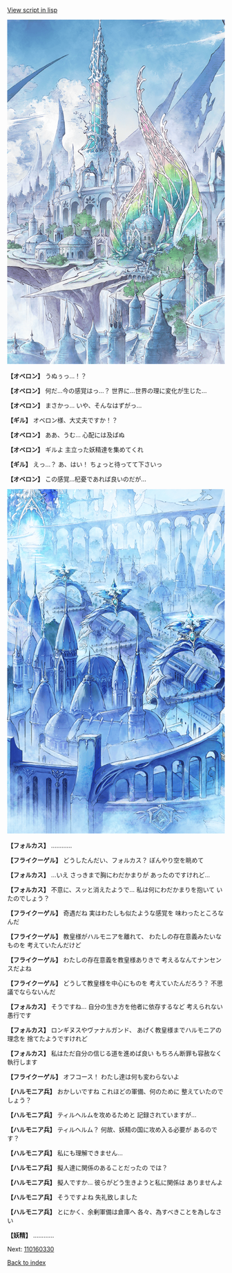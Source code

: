 [View script in lisp](../scripts/110160320.txt)

![fairy_world.png](../images/backgrounds/fairy_world.png)

**【オベロン】**
うぬぅっ…！？

**【オベロン】**
何だ…今の感覚はっ…？
世界に…世界の理に変化が生じた…

**【オベロン】**
まさかっ…
いや、そんなはずがっ…

**【ギル】**
オベロン様、大丈夫ですか！？

**【オベロン】**
ああ、うむ…
心配には及ばぬ

**【オベロン】**
ギルよ
主立った妖精達を集めてくれ

**【ギル】**
えっ…？
あ、はい！
ちょっと待ってて下さいっ

**【オベロン】**
この感覚…杞憂であれば良いのだが…

![400_angel_town_daytime.png](../images/backgrounds/400_angel_town_daytime.png)

**【フォルカス】**
…………

**【フライクーゲル】**
どうしたんだい、フォルカス？
ぼんやり空を眺めて

**【フォルカス】**
…いえ
さっきまで胸にわだかまりが
あったのですけれど…

**【フォルカス】**
不意に、スッと消えたようで…
私は何にわだかまりを抱いて
いたのでしょう？

**【フライクーゲル】**
奇遇だね
実はわたしも似たような感覚を
味わったところなんだ

**【フライクーゲル】**
教皇様がハルモニアを離れて、
わたしの存在意義みたいなものを
考えていたんだけど

**【フライクーゲル】**
わたしの存在意義を教皇様ありきで
考えるなんてナンセンスだよね

**【フライクーゲル】**
どうして教皇様を中心にものを
考えていたんだろう？
不思議でならないんだ

**【フォルカス】**
そうですね…
自分の生き方を他者に依存するなど
考えられない愚行です

**【フォルカス】**
ロンギヌスやヴァナルガンド、
あげく教皇様までハルモニアの理念を
捨てたようですけれど

**【フォルカス】**
私はただ自分の信じる道を進めば良い
もちろん断罪も容赦なく執行します

**【フライクーゲル】**
オフコース！
わたし達は何も変わらないよ

**【ハルモニア兵】**
おかしいですね
これほどの軍備、何のために
整えていたのでしょう？

**【ハルモニア兵】**
ティルヘルムを攻めるためと
記録されていますが…

**【ハルモニア兵】**
ティルヘルム？
何故、妖精の国に攻め入る必要が
あるのです？

**【ハルモニア兵】**
私にも理解できません…

**【ハルモニア兵】**
擬人達に関係のあることだったの
では？

**【ハルモニア兵】**
擬人ですか…
彼らがどう生きようと私に関係は
ありませんよ

**【ハルモニア兵】**
そうですよね
失礼致しました

**【ハルモニア兵】**
とにかく、余剰軍備は倉庫へ
各々、為すべきことを為しなさい

**【妖精】**
…………

Next: [110160330](110160330.md)

[Back to index](index.md)
